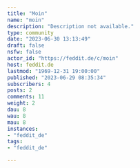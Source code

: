 ```yaml
---
title: "Moin" 
name: "moin"
description: "Description not available."
type: community
date: "2023-06-30 13:13:49"
draft: false
nsfw: false
actor_id: "https://feddit.de/c/moin"
host: feddit.de
lastmod: "1969-12-31 19:00:00"
published: "2023-06-29 08:35:34"
subscribers: 4
posts: 2
comments: 11
weight: 2
dau: 8
wau: 8
mau: 8
instances:
- "feddit_de"
tags: 
- "feddit_de"

---
```

